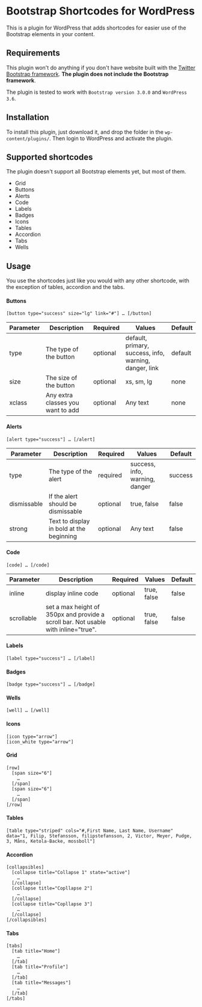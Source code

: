 Bootstrap Shortcodes for WordPress
===

This is a plugin for WordPress that adds shortcodes for easier use of the Bootstrap elements in your content.

## Requirements
This plugin won't do anything if you don't have website built with the [Twitter Bootstrap framework](http://getbootstrap.com/). **The plugin does not include the Bootstrap framework**.

The plugin is tested to work with ```Bootstrap version 3.0.0``` and ```WordPress 3.6```.

## Installation
To install this plugin, just download it, and drop the folder in the ```wp-content/plugins/```. Then login to WordPress and activate the plugin.

## Supported shortcodes
The plugin doesn't support all Bootstrap elements yet, but most of them.

* Grid
* Buttons
* Alerts
* Code
* Labels
* Badges
* Icons
* Tables
* Accordion
* Tabs
* Wells

## Usage

You use the shortcodes just like you would with any other shortcode, with the exception of tables, accordion and the tabs.


#### Buttons
	[button type="success" size="lg" link="#"] … [/button]

Parameter | Description | Required | Values | Default
--- | --- | --- | --- | ---
type | The type of the button | optional | default, primary, success, info, warning, danger, link | default
size | The size of the button | optional | xs, sm, lg | none
xclass | Any extra classes you want to add | optional | Any text | none

#### Alerts
	[alert type="success"] … [/alert]

Parameter | Description | Required | Values | Default
--- | --- | --- | --- | ---
type | The type of the alert | required | success, info, warning, danger | success
dismissable | If the alert should be dismissable | optional | true, false | false
strong | Text to display in bold at the beginning | optional | Any text | false

#### Code
	[code] … [/code]

Parameter | Description | Required | Values | Default
--- | --- | --- | --- | ---
inline | display inline code | optional | true, false | false
scrollable | set a max height of 350px and provide a scroll bar. Not usable with inline="true".  | optional | true, false | false

#### Labels
	[label type="success"] … [/label]

#### Badges
	[badge type="success"] … [/badge]

#### Wells
	[well] … [/well]

#### Icons
	[icon type="arrow"]
	[icon_white type="arrow"]

#### Grid
	[row]
	  [span size="6"]
	    …
	  [/span]
	  [span size="6"]
	    …
	  [/span]
	[/row]

#### Tables
	[table type="striped" cols="#,First Name, Last Name, Username" data="1, Filip, Stefansson, filipstefansson, 2, Victor, Meyer, Pudge, 3, Måns, Ketola-Backe, mossboll"]

#### Accordion
	[collapsibles]
	  [collapse title="Collapse 1" state="active"]
	    …
	  [/collapse]
	  [collapse title="Copllapse 2"]
	    …
	  [/collapse]
	  [collapse title="Copllapse 3"]
	    …
	  [/collapse]
	[/collapsibles]

#### Tabs
	[tabs]
	  [tab title="Home"]
	    …
	  [/tab]
	  [tab title="Profile"]
	    …
	  [/tab]
	  [tab title="Messages"]
	    …
	  [/tab]
	[/tabs]
